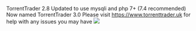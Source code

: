 TorrentTrader 2.8 Updated to use mysqli and php 7+ (7.4 recommended) Now named TorrentTrader 3.0
Please visit https://www.torrenttrader.uk for help with any issues you may have
![](gitimage/1.jpg)
